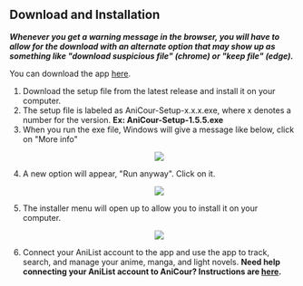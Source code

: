 ## Download and Installation

**_Whenever you get a warning message in the browser, you will have to allow for the download with an alternate option that may show up as something like "download suspicious file" (chrome) or "keep file" (edge)._**

You can download the app [here](https://github.com/ReStartQ/AniCour/releases).

1. Download the setup file from the latest release and install it on your computer.
2. The setup file is labeled as AniCour-Setup-x.x.x.exe, where x denotes a number for the version.
   **Ex: AniCour-Setup-1.5.5.exe**
3. When you run the exe file, Windows will give a message like below, click on "More info" <p align="center"><a href="#"><img src="https://raw.githubusercontent.com/restartq/anicour/main/images/help/AniCourNoCodeSigningInitial.png" /></a></p>
4. A new option will appear, "Run anyway". Click on it. <p align="center"><a href="#"><img src="https://raw.githubusercontent.com/restartq/anicour/main/images/help/AniCourNoCodeSigning.png" /></a></p>
5. The installer menu will open up to allow you to install it on your computer. <p align="center"><a href="#"><img src="https://raw.githubusercontent.com/restartq/anicour/main/images/help/AniCourInstallationMenu2.png" /></a></p>
6. Connect your AniList account to the app and use the app to track, search, and manage your anime, manga, and light novels.
   **Need help connecting your AniList account to AniCour? Instructions are [here](https://github.com/ReStartQ/anicour/blob/main/help/Setup.md).**
